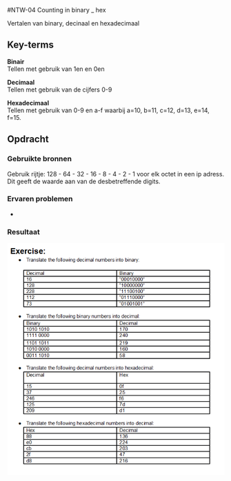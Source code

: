 #NTW-04 Counting in binary _ hex  
  
Vertalen van binary, decinaal en hexadecimaal

## Key-terms
**Binair**  
Tellen met gebruik van 1en en 0en

**Decimaal**  
Tellen met gebruik van de cijfers 0-9

**Hexadecimaal**  
Tellen met gebruik van 0-9 en a-f waarbij a=10, b=11, c=12, d=13, e=14, f=15.

## Opdracht
### Gebruikte bronnen
Gebruik rijtje: 128 - 64 - 32 - 16 - 8 - 4 - 2 - 1 voor elk octet in een ip adress. Dit geeft de waarde aan van de desbetreffende digits. 

### Ervaren problemen
-

### Resultaat
![](https://github.com/techgrounds/techgrounds-Rogier1978/blob/main/00_includes/03_Networking/NTW-04%20excercise.png)
